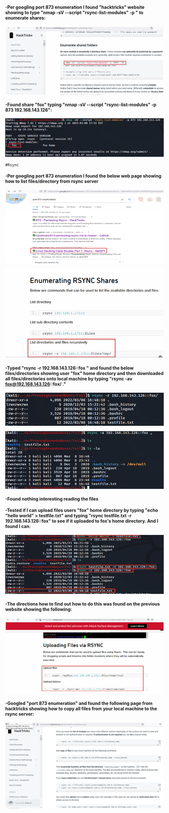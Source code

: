 #### -Per googling port 873 enumeration I found "hacktricks" website showing to type "nmap -sV --script "rsync-list-modules" -p <PORT> <IP>" to enumerate shares:
	
![](../Pasted%20Images/Pasted%20image%2020220525154818.png)
	

#### -Found share "fox" typing "nmap -sV --script "rsync-list-modules" -p 873 192.168.143.126":
	
![](../Pasted%20Images/Pasted%20image%2020220525154930.png)
	
	#Rsync
	
#### -Per googling port 873 enumeration I found the below web page showing how to list files/directory from rsync server
	
![](../Pasted%20Images/Pasted%20image%2020220525155037.png)
	
![](../Pasted%20Images/Pasted%20image%2020220525155124.png)
	
#### -Typed "rsync -r 192.168.143.126::fox " and found the below files/directories showing user "fox" home directory and then downloaded all files/directories onto local machine by typing "rsync -av fox@192.168.143.126::fox/ ."
	
![](../Pasted%20Images/Pasted%20image%2020220525155239.png)
	
![](../Pasted%20Images/Pasted%20image%2020220525155304.png)
	
#### -Found nothing interesting reading the files
	
#### -Tested if I can upload files users "fox" home directory by typing "echo "hello world" > testfile.txt" and typing "rsync testfile.txt -r 192.168.143.126::fox" to see if it uploaded to fox's home directory. And I found I can:
	
![](../Pasted%20Images/Pasted%20image%2020220525155438.png)
	
#### -The directions how to find out how to do this was found on the previous website showing the following: 
	
![](../Pasted%20Images/Pasted%20image%2020220525155556.png)
	
#### -Googled "port 873 enumeration" and found the following page from hacktricks showing how to copy all files from your  local machine to the rsync server:
	
![](../Pasted%20Images/Pasted%20image%2020220525155730.png)